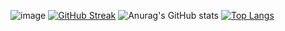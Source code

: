![image](https://user-images.githubusercontent.com/83003025/164883566-e8b9005b-7342-42b3-9985-c085d725a16c.png)
[![GitHub Streak](https://github-readme-streak-stats.herokuapp.com/?user=shantatei&theme=dark)](https://git.io/streak-stats)
![Anurag's GitHub stats](https://github-readme-stats.vercel.app/api?username=shantatei&show_icons=true&theme=dark)
[![Top Langs](https://github-readme-stats.vercel.app/api/top-langs/?username=shantatei&layout=compact&langs_count=5&theme=dark)](https://github.com/anuraghazra/github-readme-stats)
<!-- ## Languages 💻
![CSS3](https://img.shields.io/badge/css3-%231572B6.svg?style=for-the-badge&logo=css3&logoColor=white)
![HTML5](https://img.shields.io/badge/html5-%23E34F26.svg?style=for-the-badge&logo=html5&logoColor=white)
![Java](https://img.shields.io/badge/java-%23ED8B00.svg?style=for-the-badge&logo=java&logoColor=white)
![Python](https://img.shields.io/badge/python-3670A0?style=for-the-badge&logo=python&logoColor=ffdd54)
![TypeScript](https://img.shields.io/badge/typescript-%23007ACC.svg?style=for-the-badge&logo=typescript&logoColor=white)
![Dart](https://img.shields.io/badge/dart-%230175C2.svg?style=for-the-badge&logo=dart&logoColor=white)
## Frameworks 📚
![Angular](https://img.shields.io/badge/angular-%23DD0031.svg?style=for-the-badge&logo=angular&logoColor=white)
![Bootstrap](https://img.shields.io/badge/bootstrap-%23563D7C.svg?style=for-the-badge&logo=bootstrap&logoColor=white)
![Flutter](https://img.shields.io/badge/Flutter-%2302569B.svg?style=for-the-badge&logo=Flutter&logoColor=white)
![Laravel](https://img.shields.io/badge/laravel-%23FF2D20.svg?style=for-the-badge&logo=laravel&logoColor=white)
![React](https://img.shields.io/badge/react-%2320232a.svg?style=for-the-badge&logo=react&logoColor=%2361DAFB)
## Databases 💾
![MongoDB](https://img.shields.io/badge/MongoDB-%234ea94b.svg?style=for-the-badge&logo=mongodb&logoColor=white)
![MySQL](https://img.shields.io/badge/mysql-%2300f.svg?style=for-the-badge&logo=mysql&logoColor=white) -->
<!-- [![spotify-github-profile](https://spotify-github-profile.vercel.app/api/view?uid=214jd65kmnmege5cqkpxjpfda&cover_image=true&theme=default&bar_color_cover=true)](https://spotify-github-profile.vercel.app/api/view?uid=214jd65kmnmege5cqkpxjpfda&redirect=true) -->
<!--
**shantatei/shantatei** is a ✨ _special_ ✨ repository because its `README.md` (this file) appears on your GitHub profile.

Here are some ideas to get you started:

- 🔭 I’m currently working on ...
- 🌱 I’m currently learning ...
- 👯 I’m looking to collaborate on ...
- 🤔 I’m looking for help with ...
- 💬 Ask me about ...
- 📫 How to reach me: ...
- 😄 Pronouns: ...
- ⚡ Fun fact: ...
-->
